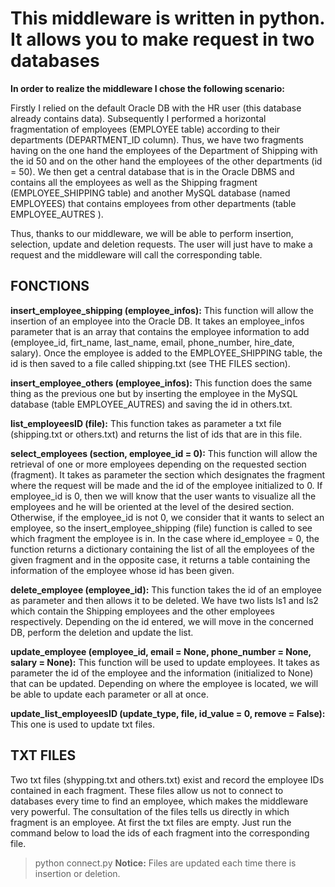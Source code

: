 # This middleware is written in python. It allows you to make request in two databases

**In order to realize the middleware I chose the following scenario:**

Firstly I relied on the default Oracle DB with the HR user (this database already contains data). Subsequently I performed a horizontal fragmentation of employees (EMPLOYEE table) according to their departments (DEPARTMENT_ID column). Thus, we have two fragments having on the one hand the employees of the Department of Shipping with the id 50 and on the other hand the employees of the other departments (id = 50). We then get a central database that is in the Oracle DBMS and contains all the employees as well as the Shipping fragment (EMPLOYEE_SHIPPING table) and another MySQL database (named EMPLOYEES) that contains employees from other departments (table EMPLOYEE_AUTRES ).

Thus, thanks to our middleware, we will be able to perform insertion, selection, update and deletion requests. The user will just have to make a request and the middleware will call the corresponding table.

## FONCTIONS

**insert_employee_shipping (employee_infos):**
This function will allow the insertion of an employee into the Oracle DB. It takes an employee_infos parameter that is an array that contains the employee information to add (employee_id, firt_name, last_name, email, phone_number, hire_date, salary). Once the employee is added to the EMPLOYEE_SHIPPING table, the id is then saved to a file called shipping.txt (see THE FILES section).

**insert_employee_others (employee_infos):**
This function does the same thing as the previous one but by inserting the employee in the MySQL database (table EMPLOYEE_AUTRES) and saving the id in others.txt.

**list_employeesID (file):**
This function takes as parameter a txt file (shipping.txt or others.txt) and returns the list of ids that are in this file.

**select_employees (section, employee_id = 0):**
This function will allow the retrieval of one or more employees depending on the requested section (fragment). It takes as parameter the section which designates the fragment where the request will be made and the id of the employee initialized to 0. If employee_id is 0, then we will know that the user wants to visualize all the employees and he will be oriented at the level of the desired section. Otherwise, if the employee_id is not 0, we consider that it wants to select an employee, so the insert_employee_shipping (file) function is called to see which fragment the employee is in.
In the case where id_employee = 0, the function returns a dictionary containing the list of all the employees of the given fragment and in the opposite case, it returns a table containing the information of the employee whose id has been given.

**delete_employee (employee_id):**
This function takes the id of an employee as parameter and then allows it to be deleted. We have two lists ls1 and ls2 which contain the Shipping employees and the other employees respectively. Depending on the id entered, we will move in the concerned DB, perform the deletion and update the list.

**update_employee (employee_id, email = None, phone_number = None, salary = None):**
This function will be used to update employees. It takes as parameter the id of the employee and the information (initialized to None) that can be updated. Depending on where the employee is located, we will be able to update each parameter or all at once.

**update_list_employeesID (update_type, file, id_value = 0, remove = False):**
This one is used to update txt files.

## TXT FILES
Two txt files (shypping.txt and others.txt) exist and record the employee IDs contained in each fragment.
These files allow us not to connect to databases every time to find an employee, which makes the middleware very powerful. The consultation of the files tells us directly in which fragment is an employee.
At first the txt files are empty. Just run the command below to load the ids of each fragment into the corresponding file.
> python connect.py
**Notice:** Files are updated each time there is insertion or deletion.
